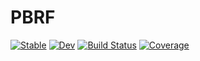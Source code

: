 # PBRF

[![Stable](https://img.shields.io/badge/docs-stable-blue.svg)](https://JuliaRemoteSensing.github.io/PBRF.jl/stable/)
[![Dev](https://img.shields.io/badge/docs-dev-blue.svg)](https://JuliaRemoteSensing.github.io/PBRF.jl/dev/)
[![Build Status](https://github.com/JuliaRemoteSensing/PBRF.jl/actions/workflows/CI.yml/badge.svg?branch=main)](https://github.com/JuliaRemoteSensing/PBRF.jl/actions/workflows/CI.yml?query=branch%3Amain)
[![Coverage](https://codecov.io/gh/JuliaRemoteSensing/PBRF.jl/branch/main/graph/badge.svg)](https://codecov.io/gh/JuliaRemoteSensing/PBRF.jl)
